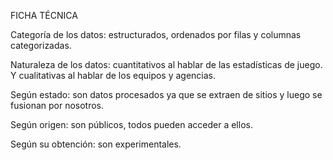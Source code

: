 FICHA TÉCNICA  

Categoría de los datos: estructurados, ordenados por filas y columnas categorizadas.  

Naturaleza de los datos: cuantitativos al hablar de las estadísticas de juego. Y cualitativas al hablar de los equipos y agencias. 

Según estado: son datos procesados ya que se extraen de sitios y luego se fusionan por nosotros. 

Según origen: son públicos, todos pueden acceder a ellos.  

Según su obtención: son experimentales.  
